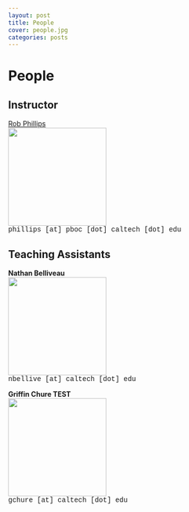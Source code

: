 ```yaml
---
layout: post
title: People
cover: people.jpg
categories: posts
---
```


# People

## Instructor
<div id="im" >

<a href="http://www.rpgroup.caltech.edu/"> Rob Phillips </a><br />
<img src="../../../../images/rob.jpg" width=200px><br/>
<span style="font-family: courier"> phillips [at] pboc [dot] caltech [dot] edu</span>

</div>

## Teaching Assistants

<div id="im">

<b> Nathan Belliveau</b><br />
<img src="../../../../images/nathan.jpg" width=200px><br/>
<span style="font-family: courier">nbellive [at] caltech [dot] edu</span>

</div>

<div id="im">


<b> Griffin Chure TEST</b><br />
<img src="../../../../images/gchure.jpg" width=200px><br/>
<span style="font-family: courier">gchure [at] caltech [dot] edu</span>

</div>

